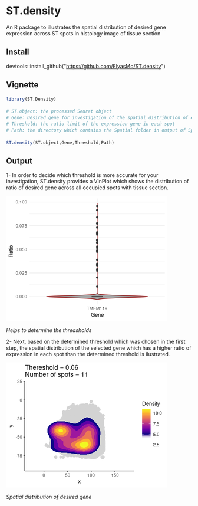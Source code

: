 # ST.density
An R package to illustrates the spatial distribution of desired gene expression across ST spots in histology image of tissue section

## Install
devtools::install_github("https://github.com/ElyasMo/ST.density")

## Vignette
```r
library(ST.Density)

# ST.object: the processed Seurat object
# Gene: Desired gene for investigation of the spatial distribution of expression
# Threshold: the ratio limit of the expression gene in each spot
# Path: the directory which contains the Spatial folder in output of SpaceRanger

ST.density(ST.object,Gene,Threshold,Path)
```

## Output
1- In order to decide which threshold is more accurate for your investigation, ST.density provides a VlnPlot which shows the distribution of ratio of desired gene across all occupied spots with tissue section.

![VlnPlot- Helps to determine the threasholds](https://github.com/ElyasMo/ST.density/blob/main/Figures/Vln.png)

*Helps to determine the threasholds*

2- Next, based on the determined threshold which was chosen in the first step, the spatial distribution of the selected gene which has a higher ratio of expression in each spot than the determined threshold is ilustrated.

![DensityPlot- Illustrates the spatial distribution of desired gene](https://github.com/ElyasMo/ST.density/blob/main/Figures/Density.png)

*Spatial distribution of desired gene*

